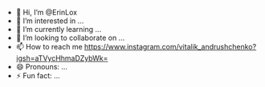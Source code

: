 - 👋 Hi, I’m @ErinLox
- 👀 I’m interested in ...
- 🌱 I’m currently learning ...
- 💞️ I’m looking to collaborate on ...
- 📫 How to reach me https://www.instagram.com/vitalik_andrushchenko?igsh=aTVycHhmaDZybWk=
- 😄 Pronouns: ...
- ⚡ Fun fact: ...

<!---
ErinLox/ErinLox is a ✨ special ✨ repository because its `README.md` (this file) appears on your GitHub profile.
You can click the Preview link to take a look at your changes.
--->
